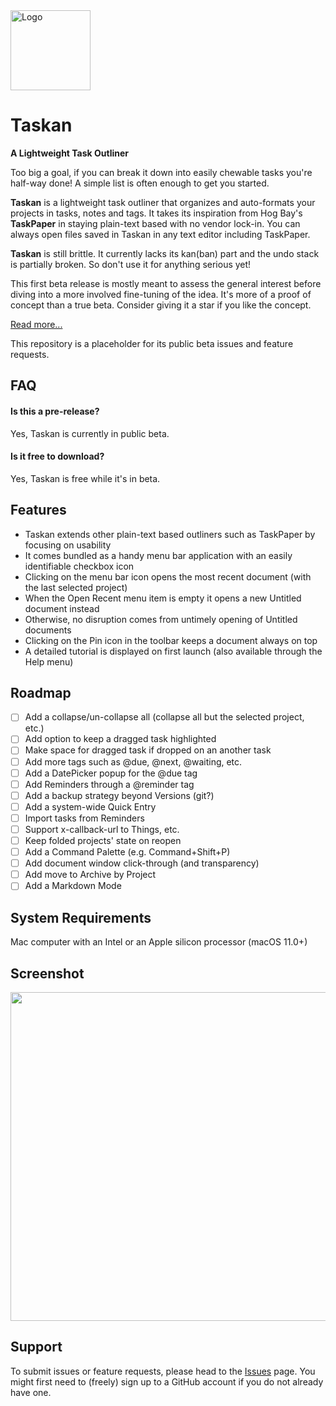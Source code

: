 <img src="https://synappser.github.io/images/apps/taskan.png" alt="Logo" width="128" />


# Taskan

**A Lightweight Task Outliner**

Too big a goal, if you can break it down into easily chewable tasks you're half-way done! A simple list is often enough to get you started.

**Taskan** is a lightweight task outliner that organizes and auto-formats your projects in tasks, notes and tags. It takes its inspiration from Hog Bay's **TaskPaper** in staying plain-text based with no vendor lock-in. You can always open files saved in Taskan in any text editor including TaskPaper.

**Taskan** is still brittle. It currently lacks its kan(ban) part and the undo stack is partially broken. So don't use it for anything serious yet!

This first beta release is mostly meant to assess the general interest before diving into a more involved fine-tuning of the idea. It's more of a proof of concept than a true beta. Consider giving it a star if you like the concept.

[Read more...](https://synappser.github.io/apps/taskan/)

This repository is a placeholder for its public beta issues and feature requests.

## FAQ

#### Is this a pre-release?

Yes, Taskan is currently in public beta.

#### Is it free to download?

Yes, Taskan is free while it's in beta.

## Features

- Taskan extends other plain-text based outliners such as TaskPaper by focusing on usability
- It comes bundled as a handy menu bar application with an easily identifiable checkbox icon
- Clicking on the menu bar icon opens the most recent document (with the last selected project)
- When the Open Recent menu item is empty it opens a new Untitled document instead
- Otherwise, no disruption comes from untimely opening of Untitled documents
- Clicking on the Pin icon in the toolbar keeps a document always on top
- A detailed tutorial is displayed on first launch (also available through the Help menu)

## Roadmap

- [ ] Add a collapse/un-collapse all (collapse all but the selected project, etc.)
- [ ] Add option to keep a dragged task highlighted
- [ ] Make space for dragged task if dropped on an another task
- [ ] Add more tags such as @due, @next, @waiting, etc.
- [ ] Add a DatePicker popup for the @due tag
- [ ] Add Reminders through a @reminder tag
- [ ] Add a backup strategy beyond Versions (git?)
- [ ] Add a system-wide Quick Entry
- [ ] Import tasks from Reminders
- [ ] Support x-callback-url to Things, etc.
- [ ] Keep folded projects' state on reopen
- [ ] Add a Command Palette (e.g. Command+Shift+P)
- [ ] Add document window click-through (and transparency)
- [ ] Add move to Archive by Project
- [ ] Add a Markdown Mode

## System Requirements

Mac computer with an Intel or an Apple silicon processor (macOS 11.0+)

## Screenshot

<img src="https://synappser.github.io/images/betas/zoom-tk.png" width="526" />

## Support

To submit issues or feature requests, please head to the [Issues](https://github.com/synappser/Taskan/issues) page. You might first need to (freely) sign up to a GitHub account if you do not already have one.
